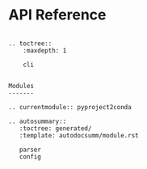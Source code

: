 # API Reference

```{eval-rst}

.. toctree::
    :maxdepth: 1

    cli


Modules
-------

.. currentmodule:: pyproject2conda

.. autosummary::
   :toctree: generated/
   :template: autodocsumm/module.rst

   parser
   config



```
